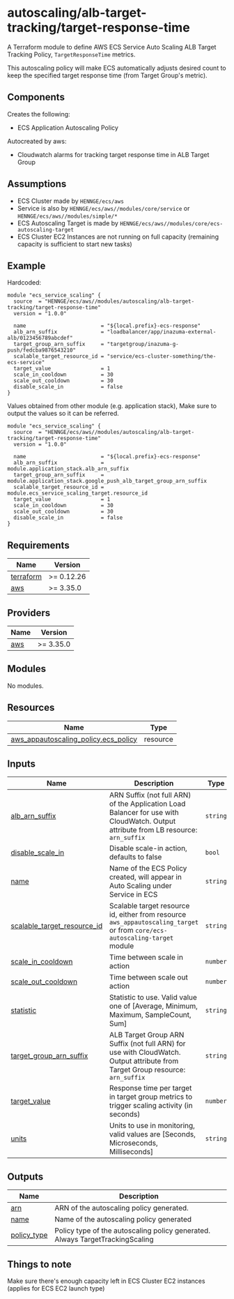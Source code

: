 # autoscaling/alb-target-tracking/target-response-time

A Terraform module to define AWS ECS Service Auto Scaling ALB Target Tracking Policy, `TargetResponseTime` metrics.

This autoscaling policy will make ECS automatically adjusts desired count to keep the specified target response time (from Target Group's metric).


## Components

Creates the following:
- ECS Application Autoscaling Policy

Autocreated by aws:
- Cloudwatch alarms for tracking target response time in ALB Target Group

## Assumptions

- ECS Cluster made by `HENNGE/ecs/aws`
- Service is also by `HENNGE/ecs/aws//modules/core/service` or `HENNGE/ecs/aws//modules/simple/*`
- ECS Autoscaling Target is made by `HENNGE/ecs/aws//modules/core/ecs-autoscaling-target`
- ECS Cluster EC2 Instances are not running on full capacity (remaining capacity is sufficient to start new tasks)


## Example

Hardcoded:
```hcl
module "ecs_service_scaling" {
  source  = "HENNGE/ecs/aws//modules/autoscaling/alb-target-tracking/target-response-time"
  version = "1.0.0"

  name                        = "${local.prefix}-ecs-response"
  alb_arn_suffix              = "loadbalancer/app/inazuma-external-alb/0123456789abcdef"
  target_group_arn_suffix     = "targetgroup/inazuma-g-push/fedcba9876543210"
  scalable_target_resource_id = "service/ecs-cluster-something/the-ecs-service"
  target_value                = 1
  scale_in_cooldown           = 30
  scale_out_cooldown          = 30
  disable_scale_in            = false
}
```


Values obtained from other module (e.g. application stack),
Make sure to output the values so it can be referred.
```hcl
module "ecs_service_scaling" {
  source  = "HENNGE/ecs/aws//modules/autoscaling/alb-target-tracking/target-response-time"
  version = "1.0.0"

  name                        = "${local.prefix}-ecs-response"
  alb_arn_suffix              = module.application_stack.alb_arn_suffix
  target_group_arn_suffix     = module.application_stack.google_push_alb_target_group_arn_suffix
  scalable_target_resource_id = module.ecs_service_scaling_target.resource_id
  target_value                = 1
  scale_in_cooldown           = 30
  scale_out_cooldown          = 30
  disable_scale_in            = false
}
```

<!-- BEGINNING OF PRE-COMMIT-TERRAFORM DOCS HOOK -->
## Requirements

| Name | Version |
|------|---------|
| <a name="requirement_terraform"></a> [terraform](#requirement\_terraform) | >= 0.12.26 |
| <a name="requirement_aws"></a> [aws](#requirement\_aws) | >= 3.35.0 |

## Providers

| Name | Version |
|------|---------|
| <a name="provider_aws"></a> [aws](#provider\_aws) | >= 3.35.0 |

## Modules

No modules.

## Resources

| Name | Type |
|------|------|
| [aws_appautoscaling_policy.ecs_policy](https://registry.terraform.io/providers/hashicorp/aws/latest/docs/resources/appautoscaling_policy) | resource |

## Inputs

| Name | Description | Type | Default | Required |
|------|-------------|------|---------|:--------:|
| <a name="input_alb_arn_suffix"></a> [alb\_arn\_suffix](#input\_alb\_arn\_suffix) | ARN Suffix (not full ARN) of the Application Load Balancer for use with CloudWatch. Output attribute from LB resource: `arn_suffix` | `string` | n/a | yes |
| <a name="input_disable_scale_in"></a> [disable\_scale\_in](#input\_disable\_scale\_in) | Disable scale-in action, defaults to false | `bool` | `false` | no |
| <a name="input_name"></a> [name](#input\_name) | Name of the ECS Policy created, will appear in Auto Scaling under Service in ECS | `string` | n/a | yes |
| <a name="input_scalable_target_resource_id"></a> [scalable\_target\_resource\_id](#input\_scalable\_target\_resource\_id) | Scalable target resource id, either from resource `aws_appautoscaling_target` or from `core/ecs-autoscaling-target` module | `string` | n/a | yes |
| <a name="input_scale_in_cooldown"></a> [scale\_in\_cooldown](#input\_scale\_in\_cooldown) | Time between scale in action | `number` | `300` | no |
| <a name="input_scale_out_cooldown"></a> [scale\_out\_cooldown](#input\_scale\_out\_cooldown) | Time between scale out action | `number` | `300` | no |
| <a name="input_statistic"></a> [statistic](#input\_statistic) | Statistic to use. Valid value one of [Average, Minimum, Maximum, SampleCount, Sum] | `string` | `"Average"` | no |
| <a name="input_target_group_arn_suffix"></a> [target\_group\_arn\_suffix](#input\_target\_group\_arn\_suffix) | ALB Target Group ARN Suffix (not full ARN) for use with CloudWatch. Output attribute from Target Group resource: `arn_suffix` | `string` | n/a | yes |
| <a name="input_target_value"></a> [target\_value](#input\_target\_value) | Response time per target in target group metrics to trigger scaling activity (in seconds) | `number` | n/a | yes |
| <a name="input_units"></a> [units](#input\_units) | Units to use in monitoring, valid values are [Seconds, Microseconds, Milliseconds] | `string` | `"Seconds"` | no |

## Outputs

| Name | Description |
|------|-------------|
| <a name="output_arn"></a> [arn](#output\_arn) | ARN of the autoscaling policy generated. |
| <a name="output_name"></a> [name](#output\_name) | Name of the autoscaling policy generated |
| <a name="output_policy_type"></a> [policy\_type](#output\_policy\_type) | Policy type of the autoscaling policy generated. Always TargetTrackingScaling |
<!-- END OF PRE-COMMIT-TERRAFORM DOCS HOOK -->


## Things to note

Make sure there's enough capacity left in ECS Cluster EC2 instances (applies for ECS EC2 launch type)

